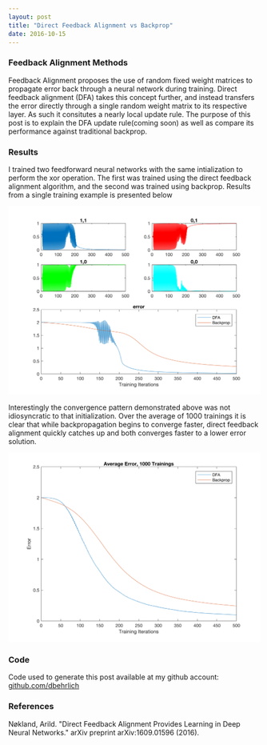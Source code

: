 ```yaml
---
layout: post
title: "Direct Feedback Alignment vs Backprop"
date: 2016-10-15
---
```


<div>

<h3>Feedback Alignment Methods</h3>

<p>Feedback Alignment proposes the use of random fixed weight matrices to propagate error back through a neural network during training. Direct feedback alignment (DFA) takes this concept further, and instead transfers the error directly through a single random weight matrix to its respective layer. As such it consitutes a nearly local update rule. The purpose of this post is to explain the DFA update rule(coming soon) as well as compare its performance against traditional backprop. </p>

<h3>Results</h3>

<p>I trained two feedforward neural networks with the same intialization to perform the xor operation. The first was trained using the direct feedback alignment algorithm, and the second was trained using backprop. Results from a single training example is presented below</p>

<img src="/figures/DirectFeedbackAlignement_xor.png" alt="samples" style="width: 800px;"/>

<p>Interestingly the convergence pattern demonstrated above was not idiosyncratic to that initialization. Over the average of 1000 trainings it is clear that while backpropagation begins to converge faster, direct feedback alignment quickly catches up and both converges faster to a lower error solution.</p>

<img src="/figures/DirectFeedbackAlignement_xor_1000.png" alt="samples" style="width: 800px;"/>


<h3>Code</h3>

<p>Code used to generate this post available at my github account: <a href="https://github.com/dbehrlich/directFeedbackAlignment">github.com/dbehrlich</a></p>


<h3>References</h3>

<p>Nøkland, Arild. "Direct Feedback Alignment Provides Learning in Deep Neural Networks." arXiv preprint arXiv:1609.01596 (2016).</p>

</div>








